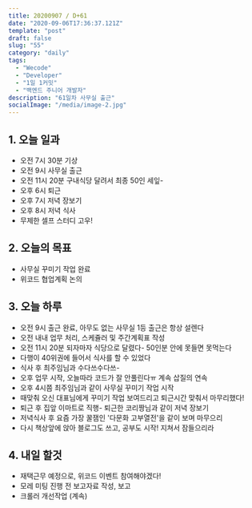 ```yaml
---
title: 20200907 / D+61
date: "2020-09-06T17:36:37.121Z"
template: "post"
draft: false
slug: "55"
category: "daily"
tags:
  - "Wecode"
  - "Developer"
  - "1일 1커밋"
  - "백엔드 주니어 개발자"
description: "61일차 사무실 출근"
socialImage: "/media/image-2.jpg"
---
```


## 1. 오늘 일과

- 오전 7시 30분 기상
- 오전 9시 사무실 출근
- 오전 11시 20분 구내식당 달려서 최종 50인 세잎-
- 오후 6시 퇴근
- 오후 7시 저녁 장보기
- 오후 8시 저녁 식사
- 무제한 셀프 스터디 고우!

## 2. 오늘의 목표

- 사무실 꾸미기 작업 완료
- 위코드 협업계획 논의

## 3. 오늘 하루

- 오전 9시 출근 완료, 아무도 없는 사무실 1등 출근은 항상 설렌다
- 오전 내내 업무 처리, 스케쥴러 및 주간계획표 작성
- 오전 11시 20분 되자마자 식당으로 달렸다- 50인분 안에 못들면 못먹는다
- 다행이 40위권에 들어서 식사를 할 수 있었다
- 식사 후 최주임님과 수다쓰수다쓰-
- 오후 업무 시작, 오늘따라 코드가 잘 안풀린다ㅠ 계속 삽질의 연속
- 오후 4시쯤 최주임님과 같이 사무실 꾸미기 작업 시작
- 때맞춰 오신 대표님에게 꾸미기 작업 보여드리고 퇴근시간 맞춰서 마무리했다!
- 퇴근 후 집앞 이마트로 직행- 퇴근한 코리짱님과 같이 저녁 장보기
- 저녁식사 후 요즘 가장 꿀잼인 '다문화 고부열전'을 같이 보며 마무으리
- 다시 책상앞에 앉아 블로그도 쓰고, 공부도 시작! 지쳐서 잠들으리라

## 4. 내일 할것

- 재택근무 예정으로, 위코드 이벤트 참여해야겠다!
- 모레 미팅 진행 전 보고자료 작성, 보고
- 크롤러 개선작업 (계속)